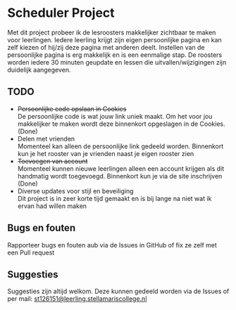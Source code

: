 # Scheduler Project

Met dit project probeer ik de lesroosters makkelijker zichtbaar te maken voor leerlingen. Iedere leerling krijgt zijn eigen persoonlijke pagina en kan zelf kiezen of hij/zij deze pagina met anderen deelt. Instellen van de persoonlijke pagina is erg makkelijk en is een eenmalige stap. De roosters worden iedere 30 minuten geupdate en lessen die uitvallen/wijzigingen zijn duidelijk aangegeven.

## TODO
- ~~Persoonlijke code opslaan in Cookies~~  
De persoonlijke code is wat jouw link uniek maakt. Om het voor jou makkelijker te maken wordt deze binnenkort opgeslagen in de Cookies. (Done)
- Delen met vrienden  
Momenteel kan alleen de persoonlijke link gedeeld worden. Binnenkort kun je het rooster van je vrienden naast je eigen rooster zien
- ~~Toevoegen van account~~  
Momenteel kunnen nieuwe leerlingen alleen een account krijgen als dit handmatig wordt toegevoegd. Binnenkort kun je via de site inschrijven (Done)
- Diverse updates voor stijl en beveiliging  
Dit project is in zeer korte tijd gemaakt en is bij lange na niet wat ik ervan had willen maken

## Bugs en fouten
Rapporteer bugs en fouten aub via de Issues in GitHub of fix ze zelf met een Pull request

## Suggesties
Suggesties zijn altijd welkom. Deze kunnen gedeeld worden via de Issues of per mail: st126151@leerling.stellamariscollege.nl

